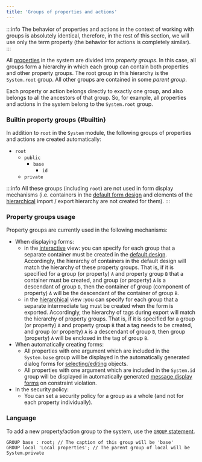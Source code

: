 ```yaml
---
title: 'Groups of properties and actions'
---
```



:::info
The behavior of properties and actions in the context of working with groups is absolutely identical, therefore, in the rest of this section, we will use only the term property (the behavior for actions is completely similar).
:::

All [properties](Properties.md) in the system are divided into *property groups*. In this case, all groups form a hierarchy in which each group can contain both properties and other property groups. The root group in this hierarchy is the `System.root` group. All other groups are contained in some *parent group*.

Each property or action belongs directly to exactly one group, and also belongs to all the ancestors of that group. So, for example, all properties and actions in the system belong to the `System.root` group.

### Builtin property groups {#builtin}

In addition to `root` in the `System` module, the following groups of properties and actions are created automatically:

-   `root`
    -   `public`
        -   `base`
            -   `id`
    -   `private`


:::info
All these groups (including `root`) are not used in form display mechanisms (i.e. containers in the [default form design](Form_design.md#defaultDesign) and elements of the [hierarchical](Structured_view.md#hierarchy) import / export hierarchy are not created for them).
:::

### Property groups usage

Property groups are currently used in the following mechanisms:

-   When displaying forms:
    -   in the [interactive](Interactive_view.md) view: you can specify for each group that a separate container must be created in the [default design](Form_design.md#defaultDesign). Accordingly, the hierarchy of containers in the default design will match the hierarchy of these property groups. That is, if it is specified for a group (or property) `A` and property group `B` that a container must be created, and group (or property) `A` is a descendant of group `B`, then the container of group (component of property) `A` will be the descendant of the container of group `B`.
    -   in the [hierarchical](Structured_view.md#hierarchy) view :you can specify for each group that a separate intermediate tag must be created when the form is exported. Accordingly, the hierarchy of tags during export will match the hierarchy of property groups. That is, if it is specified for a group (or property) `A` and property group `B` that a tag needs to be created, and group (or property) `A` is a descendant of group `B`, then group (property) `A` will be enclosed in the tag of group `B`. 
-   When automatically creating forms:
    -   All properties with one argument which are included in the `System.base` group will be displayed in the automatically generated dialog forms for [selecting/editing](Interactive_view.md#edtClass) objects. 
    -   All properties with one argument which are included in the `System.id` group will be displayed in automatically generated [message display forms](Constraints.md#message) on constraint violation.
-   In the security policy:
    -   You can set a security policy for a group as a whole (and not for each property individually).

### Language

To add a new property/action group to the system, use the [`GROUP` statement](GROUP_statement.md).

```lsf
GROUP base : root; // The caption of this group will be 'base'
GROUP local 'Local properties'; // The parent group of local will be System.private
```

  

